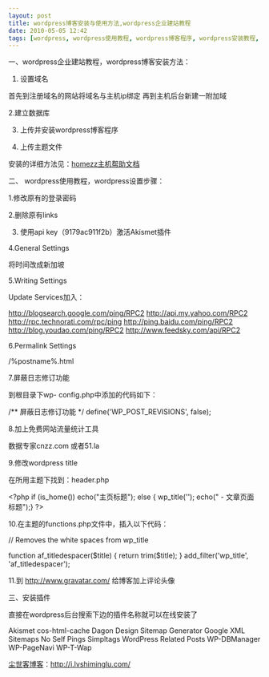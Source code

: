 ```yaml
---
layout: post
title: wordpress博客安装与使用方法,wordpress企业建站教程
date: 2010-05-05 12:42
tags: [wordpress, wordpress使用教程, wordpress博客程序, wordpress安装教程, wordpress怎么安装, wordpress教程, 如何安装wordpress, 电脑网络]
---
```

一、wordpress企业建站教程，wordpress博客安装方法：

1. 设置域名

首先到注册域名的网站将域名与主机ip绑定
再到主机后台新建一附加域

2.建立数据库

3. 上传并安装wordpress博客程序

4. 上传主题文件

安装的详细方法见：<a href="http://homezz.com/blog/?p=98" target="_blank">homezz主机帮助文档</a>

二、 wordpress使用教程，wordpress设置步骤：

1.修改原有的登录密码

2.删除原有links

3. 使用api key（9179ac911f2b）激活Akismet插件

4.General Settings

将时间改成新加坡

5.Writing Settings

Update Services加入：

http://blogsearch.google.com/ping/RPC2
http://api.my.yahoo.com/RPC2
http://rpc.technorati.com/rpc/ping
http://ping.baidu.com/ping/RPC2
http://blog.youdao.com/ping/RPC2
http://www.feedsky.com/api/RPC2

6.Permalink Settings

/%postname%.html

7.屏蔽日志修订功能

到根目录下wp- config.php中添加的代码如下：

/** 屏蔽日志修订功能 */
define('WP_POST_REVISIONS', false);

8.加上免费网站流量统计工具

数据专家cnzz.com 或者51.la

9.修改wordpress title

在所用主题下找到：header.php

&lt;?php if (is_home()) echo("主页标题"); else { wp_title(''); echo(" - 文章页面标题");} ?&gt;

10.在主题的functions.php文件中，插入以下代码：

// Removes the white spaces from wp_title

function af_titledespacer($title) {
return trim($title);
}
add_filter('wp_title', 'af_titledespacer');

11.到 <a href="http://www.gravatar.com/ " target="_blank">http://www.gravatar.com/ </a>给博客加上评论头像

三、安装插件

直接在wordpress后台搜索下边的插件名称就可以在线安装了

Akismet
cos-html-cache
Dagon Design Sitemap Generator
Google XML Sitemaps
No Self Pings
Simpltags
WordPress Related Posts
WP-DBManager
WP-PageNavi
WP-T-Wap

<a href="http://i.lvshiminglu.com/">尘世客博客</a>：<a href="http://i.lvshiminglu.com/">http://i.lvshiminglu.com/</a>


